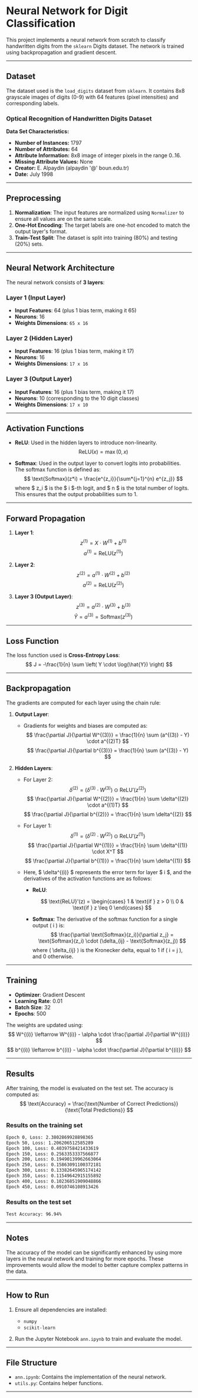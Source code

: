 # Neural Network for Digit Classification

This project implements a neural network from scratch to classify handwritten digits from the `sklearn` Digits dataset. The network is trained using backpropagation and gradient descent.

---

## Dataset

The dataset used is the `load_digits` dataset from `sklearn`. It contains 8x8 grayscale images of digits (0-9) with 64 features (pixel intensities) and corresponding labels.

### Optical Recognition of Handwritten Digits Dataset

**Data Set Characteristics:**

- **Number of Instances:** 1797
- **Number of Attributes:** 64
- **Attribute Information:** 8x8 image of integer pixels in the range 0..16.
- **Missing Attribute Values:** None
- **Creator:** E. Alpaydin (alpaydin '@' boun.edu.tr)
- **Date:** July 1998

---

## Preprocessing

1. **Normalization**: The input features are normalized using `Normalizer` to ensure all values are on the same scale.
2. **One-Hot Encoding**: The target labels are one-hot encoded to match the output layer's format.
3. **Train-Test Split**: The dataset is split into training (80%) and testing (20%) sets.

---

## Neural Network Architecture

The neural network consists of **3 layers**:

### Layer 1 (Input Layer)

- **Input Features**: 64 (plus 1 bias term, making it 65)
- **Neurons**: 16
- **Weights Dimensions**: `65 x 16`

### Layer 2 (Hidden Layer)

- **Input Features**: 16 (plus 1 bias term, making it 17)
- **Neurons**: 16
- **Weights Dimensions**: `17 x 16`

### Layer 3 (Output Layer)

- **Input Features**: 16 (plus 1 bias term, making it 17)
- **Neurons**: 10 (corresponding to the 10 digit classes)
- **Weights Dimensions**: `17 x 10`

---

## Activation Functions

- **ReLU**: Used in the hidden layers to introduce non-linearity.
  $$ \text{ReLU}(x) = \max(0, x) $$

- **Softmax**: Used in the output layer to convert logits into probabilities.  
  The softmax function is defined as:
  $$ \text{Softmax}(z*i) = \frac{e^{z_i}}{\sum*{j=1}^{n} e^{z_j}} $$
  where $ z_i $ is the $ i $-th logit, and $ n $ is the total number of logits.  
  This ensures that the output probabilities sum to 1.

---

## Forward Propagation

1. **Layer 1**:
   $$ z^{(1)} = X \cdot W^{(1)} + b^{(1)} $$
   $$ a^{(1)} = \text{ReLU}(z^{(1)}) $$

2. **Layer 2**:
   $$ z^{(2)} = a^{(1)} \cdot W^{(2)} + b^{(2)} $$
   $$ a^{(2)} = \text{ReLU}(z^{(2)}) $$

3. **Layer 3 (Output Layer)**:
   $$ z^{(3)} = a^{(2)} \cdot W^{(3)} + b^{(3)} $$
   $$ \hat{Y} = a^{(3)} = \text{Softmax}(z^{(3)}) $$

---

## Loss Function

The loss function used is **Cross-Entropy Loss**:
$$ J = -\frac{1}{n} \sum \left( Y \cdot \log(\hat{Y}) \right) $$

---

## Backpropagation

The gradients are computed for each layer using the chain rule:

1. **Output Layer**:

   - Gradients for weights and biases are computed as:
     $$ \frac{\partial J}{\partial W^{(3)}} = \frac{1}{n} \sum (a^{(3)} - Y) \cdot a^{(2)T} $$
     $$ \frac{\partial J}{\partial b^{(3)}} = \frac{1}{n} \sum (a^{(3)} - Y) $$

2. **Hidden Layers**:

   - For Layer 2:
     $$ \delta^{(2)} = \left( \delta^{(3)} \cdot W^{(3)} \right) \odot \text{ReLU}'(z^{(2)}) $$
     $$ \frac{\partial J}{\partial W^{(2)}} = \frac{1}{n} \sum \delta^{(2)} \cdot a^{(1)T} $$
     $$ \frac{\partial J}{\partial b^{(2)}} = \frac{1}{n} \sum \delta^{(2)} $$

   - For Layer 1:
     $$ \delta^{(1)} = \left( \delta^{(2)} \cdot W^{(2)} \right) \odot \text{ReLU}'(z^{(1)}) $$
     $$ \frac{\partial J}{\partial W^{(1)}} = \frac{1}{n} \sum \delta^{(1)} \cdot X^T $$
     $$ \frac{\partial J}{\partial b^{(1)}} = \frac{1}{n} \sum \delta^{(1)} $$

   - Here, $ \delta^{(i)} $ represents the error term for layer $ i $, and the derivatives of the activation functions are as follows:

     - **ReLU**:

       $$
       \text{ReLU}'(z) = \begin{cases}
       1 & \text{if } z > 0 \\
       0 & \text{if } z \leq 0
       \end{cases}
       $$

     - **Softmax**:
       The derivative of the softmax function for a single output \( i \) is:
       $$
       \frac{\partial \text{Softmax}(z_i)}{\partial z_j} =
       \text{Softmax}(z_i) \cdot (\delta_{ij} - \text{Softmax}(z_j))
       $$
       where \( \delta\_{ij} \) is the Kronecker delta, equal to 1 if \( i = j \), and 0 otherwise.

---

## Training

- **Optimizer**: Gradient Descent
- **Learning Rate**: 0.01
- **Batch Size**: 32
- **Epochs**: 500

The weights are updated using:
$$ W^{(i)} \leftarrow W^{(i)} - \alpha \cdot \frac{\partial J}{\partial W^{(i)}} $$
$$ b^{(i)} \leftarrow b^{(i)} - \alpha \cdot \frac{\partial J}{\partial b^{(i)}} $$

---

## Results

After training, the model is evaluated on the test set. The accuracy is computed as:
$$ \text{Accuracy} = \frac{\text{Number of Correct Predictions}}{\text{Total Predictions}} $$

### Results on the training set

```bash
Epoch 0, Loss: 2.3802869928898365
Epoch 50, Loss: 1.206206512585289
Epoch 100, Loss: 0.4039758421433619
Epoch 150, Loss: 0.2563353337566877
Epoch 200, Loss: 0.19490139962663064
Epoch 250, Loss: 0.15863091100372181
Epoch 300, Loss: 0.13382645965174142
Epoch 350, Loss: 0.11549642915155892
Epoch 400, Loss: 0.10236851909048866
Epoch 450, Loss: 0.0910746108913426
```

### Results on the test set

```bash
Test Accuracy: 96.94%
```

---

## Notes

The accuracy of the model can be significantly enhanced by using more layers in the neural network and training for more epochs. These improvements would allow the model to better capture complex patterns in the data.

---

## How to Run

1. Ensure all dependencies are installed:

   - `numpy`
   - `scikit-learn`

2. Run the Jupyter Notebook `ann.ipynb` to train and evaluate the model.

---

## File Structure

- `ann.ipynb`: Contains the implementation of the neural network.
- `utils.py`: Contains helper functions.

---
